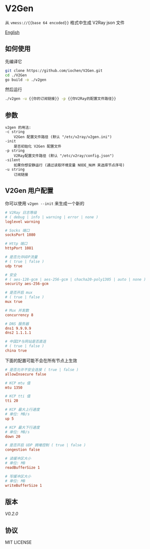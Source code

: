 # V2Gen

从 `vmess://{{base 64 encoded}}` 格式中生成 V2Ray json 文件

[English](README.md)

## 如何使用

先编译它

```sh
git clone https://github.com/iochen/V2Gen.git
cd ./V2Gen
go build -o ./v2gen
```
  
然后运行

```sh
./v2gen -u {{你的订阅链接}} -p {{你V2Ray的配置文件路径}}
```

## 参数

```Usage
v2gen 的用法:
-c string
    V2Gen 配置文件路径 (默认 "/etc/v2ray/v2gen.ini")
-init
    是否初始化 V2Gen 配置文件
-p string
    V2Ray配置文件路径 (默认 "/etc/v2ray/config.json")
-silent
    如果你想安静运行 (通过读取环境变量 NODE_NUM 来选择节点序号)
-u string
    订阅链接
```

## V2Gen 用户配置

你可以使用 `v2gen --init` 来生成一个新的

```ini
# V2Ray 日志等级
# ( debug | info | warning | error | none )
loglevel warning

# Socks 端口
socksPort 1080

# Http 端口
httpPort 1081

# 是否允许UDP流量
# ( true | false )
udp true

# 安全
# ( aes-128-gcm | aes-256-gcm | chacha20-poly1305 | auto | none )
security aes-256-gcm

# 是否开启 mux
# ( true | false )
mux true

# Mux 并发数
concurrency 8

# DNS 服务器
dns1 9.9.9.9
dns2 1.1.1.1

# 中国IP与网站是否直连
# ( true | false )
china true

```

下面的配置可能不会在所有节点上生效

```ini
# 是否允许不安全连接 ( true | false )
allowInsecure false

# KCP mtu 值
mtu 1350

# KCP tti 值
tti 20

# KCP 最大上行速度
# 单位: MB/s
up 5

# KCP 最大下行速度
# 单位: MB/s
down 20

# 是否开启 UDP 拥堵控制 ( true | false )
congestion false

# 读缓冲区大小
# 单位: MB
readBufferSize 1

# 写缓冲区大小
# 单位: MB
writeBufferSize 1
```

## 版本

*V0.2.0*

## 协议

MIT LICENSE
